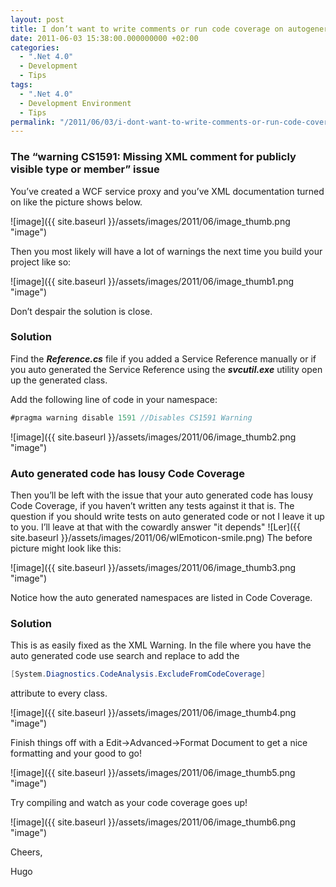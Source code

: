 ```yaml
---
layout: post
title: I don’t want to write comments or run code coverage on autogenerated code
date: 2011-06-03 15:38:00.000000000 +02:00
categories:
  - ".Net 4.0"
  - Development
  - Tips
tags:
  - ".Net 4.0"
  - Development Environment
  - Tips
permalink: "/2011/06/03/i-dont-want-to-write-comments-or-run-code-coverage-on-autogenerated-code/"
---
```


### The “warning CS1591: Missing XML comment for publicly visible type or member” issue

You’ve created a WCF service proxy and you’ve XML documentation turned on like the picture shows below.

![image]({{ site.baseurl }}/assets/images/2011/06/image_thumb.png "image")

Then you most likely will have a lot of warnings the next time you build your project like so:

![image]({{ site.baseurl }}/assets/images/2011/06/image_thumb1.png "image")

Don’t despair the solution is close.

### Solution

Find the _**Reference.cs**_ file if you added a Service Reference manually or if you auto generated the Service Reference using the _**svcutil.exe**_ utility open up the generated class.

Add the following line of code in your namespace:

```cs
#pragma warning disable 1591 //Disables CS1591 Warning
```

![image]({{ site.baseurl }}/assets/images/2011/06/image_thumb2.png "image")

### Auto generated code has lousy Code Coverage

Then you’ll be left with the issue that your auto generated code has lousy Code Coverage, if you haven’t written any tests against it that is. The question if you should write tests on auto generated code or not I leave it up to you. I’ll leave at that with the cowardly answer "it depends" ![Ler]({{ site.baseurl }}/assets/images/2011/06/wlEmoticon-smile.png) The before picture might look like this:

![image]({{ site.baseurl }}/assets/images/2011/06/image_thumb3.png "image")

Notice how the auto generated namespaces are listed in Code Coverage.

### Solution

This is as easily fixed as the XML Warning. In the file where you have the auto generated code use search and replace to add the

```cs
[System.Diagnostics.CodeAnalysis.ExcludeFromCodeCoverage]
```

attribute to every class.

![image]({{ site.baseurl }}/assets/images/2011/06/image_thumb4.png "image")

Finish things off with a Edit->Advanced->Format Document to get a nice formatting and your good to go!

![image]({{ site.baseurl }}/assets/images/2011/06/image_thumb5.png "image")

Try compiling and watch as your code coverage goes up!

![image]({{ site.baseurl }}/assets/images/2011/06/image_thumb6.png "image")

Cheers,

Hugo
